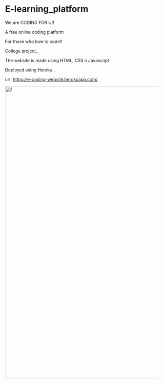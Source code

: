 # E-learning_platform

We are CODING FOR U!!

A free online coding platform

For those who love to code!!

College project..

The website is made using HTML, CSS n Javascript

Deployed using Heroku..

url: https://e-coding-website.herokuapp.com/

<img width="959" alt="1" src="https://user-images.githubusercontent.com/71842941/121901283-e3021700-cd43-11eb-9e3e-a35a7ca73840.png">

